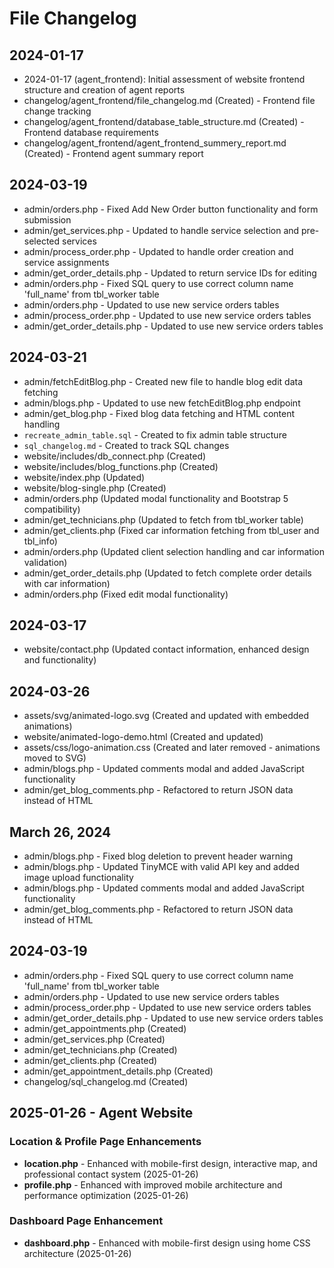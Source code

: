 # File Changelog

## 2024-01-17
- 2024-01-17 (agent_frontend): Initial assessment of website frontend structure and creation of agent reports
- changelog/agent_frontend/file_changelog.md (Created) - Frontend file change tracking
- changelog/agent_frontend/database_table_structure.md (Created) - Frontend database requirements
- changelog/agent_frontend/agent_frontend_summery_report.md (Created) - Frontend agent summary report

## 2024-03-19
- admin/orders.php - Fixed Add New Order button functionality and form submission
- admin/get_services.php - Updated to handle service selection and pre-selected services
- admin/process_order.php - Updated to handle order creation and service assignments
- admin/get_order_details.php - Updated to return service IDs for editing
- admin/orders.php - Fixed SQL query to use correct column name 'full_name' from tbl_worker table
- admin/orders.php - Updated to use new service orders tables
- admin/process_order.php - Updated to use new service orders tables
- admin/get_order_details.php - Updated to use new service orders tables

## 2024-03-21
- admin/fetchEditBlog.php - Created new file to handle blog edit data fetching
- admin/blogs.php - Updated to use new fetchEditBlog.php endpoint
- admin/get_blog.php - Fixed blog data fetching and HTML content handling
- `recreate_admin_table.sql` - Created to fix admin table structure
- `sql_changelog.md` - Created to track SQL changes 
- website/includes/db_connect.php (Created)
- website/includes/blog_functions.php (Created)
- website/index.php (Updated)
- website/blog-single.php (Created)
- admin/orders.php (Updated modal functionality and Bootstrap 5 compatibility)
- admin/get_technicians.php (Updated to fetch from tbl_worker table)
- admin/get_clients.php (Fixed car information fetching from tbl_user and tbl_info)
- admin/orders.php (Updated client selection handling and car information validation)
- admin/get_order_details.php (Updated to fetch complete order details with car information)
- admin/orders.php (Fixed edit modal functionality)

## 2024-03-17
- website/contact.php (Updated contact information, enhanced design and functionality) 

## 2024-03-26
- assets/svg/animated-logo.svg (Created and updated with embedded animations)
- website/animated-logo-demo.html (Created and updated)
- assets/css/logo-animation.css (Created and later removed - animations moved to SVG)
- admin/blogs.php - Updated comments modal and added JavaScript functionality
- admin/get_blog_comments.php - Refactored to return JSON data instead of HTML

## March 26, 2024
- admin/blogs.php - Fixed blog deletion to prevent header warning
- admin/blogs.php - Updated TinyMCE with valid API key and added image upload functionality
- admin/blogs.php - Updated comments modal and added JavaScript functionality
- admin/get_blog_comments.php - Refactored to return JSON data instead of HTML 

## 2024-03-19
- admin/orders.php - Fixed SQL query to use correct column name 'full_name' from tbl_worker table
- admin/orders.php - Updated to use new service orders tables
- admin/process_order.php - Updated to use new service orders tables
- admin/get_order_details.php - Updated to use new service orders tables
- admin/get_appointments.php (Created)
- admin/get_services.php (Created)
- admin/get_technicians.php (Created)
- admin/get_clients.php (Created)
- admin/get_appointment_details.php (Created)
- changelog/sql_changelog.md (Created) 

## 2025-01-26 - Agent Website

### Location & Profile Page Enhancements
- **location.php** - Enhanced with mobile-first design, interactive map, and professional contact system (2025-01-26)
- **profile.php** - Enhanced with improved mobile architecture and performance optimization (2025-01-26)

### Dashboard Page Enhancement
- **dashboard.php** - Enhanced with mobile-first design using home CSS architecture (2025-01-26) 